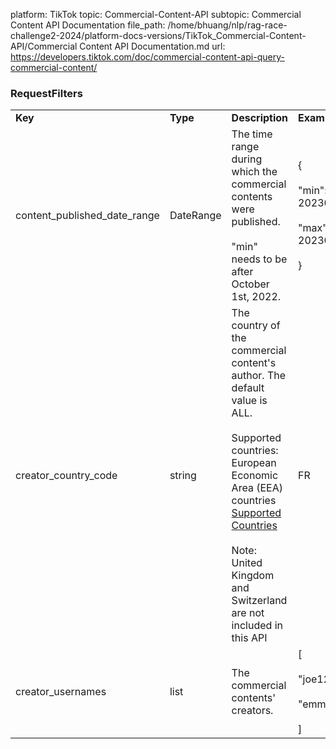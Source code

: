 platform: TikTok
topic: Commercial-Content-API
subtopic: Commercial Content API Documentation
file_path: /home/bhuang/nlp/rag-race-challenge2-2024/platform-docs-versions/TikTok_Commercial-Content-API/Commercial Content API Documentation.md
url: https://developers.tiktok.com/doc/commercial-content-api-query-commercial-content/

### RequestFilters

|     |     |     |     |     |
| --- | --- | --- | --- | --- |
| **Key** | **Type** | **Description** | **Example** | **Required** |
| content\_published\_date\_range | DateRange | The time range during which the commercial contents were published.<br><br>"min" needs to be after October 1st, 2022. | {<br><br>"min": 20230102,<br><br>"max": 20230109<br><br>} | true |
| creator\_country\_code | string | The country of the commercial content's author. The default value is ALL.<br><br>Supported countries: European Economic Area (EEA) countries [Supported Countries](https://developers.tiktok.com/doc/commercial-content-api-supported-countries)<br><br>Note: United Kingdom and Switzerland are not included in this API | FR  | false |
| creator\_usernames | list<string> | The commercial contents' creators. | \[<br><br>"joe123",<br><br>"emma\_lol"<br><br>\] | false |